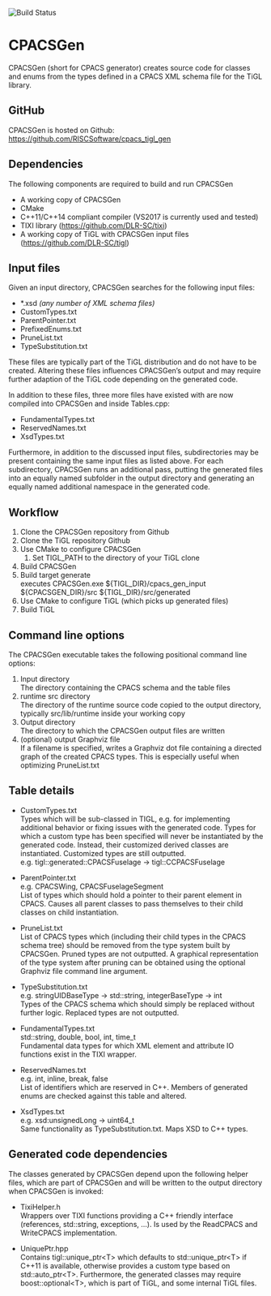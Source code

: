 ![Build Status](https://github.com/RISCSoftware/cpacs_tigl_gen/actions/workflows/cmake.yml/badge.svg)

# CPACSGen

CPACSGen (short for CPACS generator) creates source code for classes and enums from the types defined in a CPACS XML schema file for the TiGL library.

## GitHub

CPACSGen is hosted on Github:
https://github.com/RISCSoftware/cpacs_tigl_gen

## Dependencies
The following components are required to build and run CPACSGen
* A working copy of CPACSGen
* CMake
* C\++11/C++14 compliant compiler (VS2017 is currently used and tested)
* TIXI library (https://github.com/DLR-SC/tixi)
* A working copy of TiGL with CPACSGen input files (https://github.com/DLR-SC/tigl)

## Input files
Given an input directory, CPACSGen searches for the following input files:
* *.xsd _(any number of XML schema files)_
* CustomTypes.txt
* ParentPointer.txt
* PrefixedEnums.txt
* PruneList.txt
* TypeSubstitution.txt

These files are typically part of the TiGL distribution and do not have to be created.
Altering these files influences CPACSGen’s output and may require further adaption of the TiGL code depending on the generated code.

In addition to these files, three more files have existed with are now compiled into CPACSGen and inside Tables.cpp:
* FundamentalTypes.txt
* ReservedNames.txt
* XsdTypes.txt

Furthermore, in addition to the discussed input files, subdirectories may be present containing the same input files as listed above.
For each subdirectory, CPACSGen runs an additional pass, putting the generated files into an equally named subfolder in the output directory and generating an equally named additional namespace in the generated code.

## Workflow
1. Clone the CPACSGen repository from Github
2. Clone the TiGL repository Github
3. Use CMake to configure CPACSGen
    1. Set TIGL_PATH to the directory of your TiGL clone
4. Build CPACSGen
5. Build target generate  
   executes CPACSGen.exe $\{TIGL_DIR}/cpacs_gen_input $\{CPACSGEN_DIR}/src $\{TIGL_DIR}/src/generated
6. Use CMake to configure TiGL (which picks up generated files)
7. Build TiGL

## Command line options
The CPACSGen executable takes the following positional command line options:
1. Input directory  
   The directory containing the CPACS schema and the table files
2. runtime src directory  
   The directory of the runtime source code copied to the output directory, typically src/lib/runtime inside your working copy
3. Output directory  
   The directory to which the CPACSGen output files are written
4. (optional) output Graphviz file  
   If a filename is specified, writes a Graphviz dot file containing a directed graph of the created CPACS types. This is especially useful when optimizing PruneList.txt

## Table details
* CustomTypes.txt  
  Types which will be sub-classed in TIGL, e.g. for implementing additional behavior or fixing issues with the generated code.
  Types for which a custom type has been specified will never be instantiated by the generated code.
  Instead, their customized derived classes are instantiated.
  Customized types are still outputted.  
  e.g. tigl\::generated\::CPACSFuselage -> tigl::CCPACSFuselage

* ParentPointer.txt  
  e.g. CPACSWing, CPACSFuselageSegment  
  List of types which should hold a pointer to their parent element in CPACS.
  Causes all parent classes to pass themselves to their child classes on child instantiation.

* PruneList.txt  
  List of CPACS types which (including their child types in the CPACS schema tree) should be removed from the type system built by CPACSGen.
  Pruned types are not outputted.
  A graphical representation of the type system after pruning can be obtained using the optional Graphviz file command line argument.

* TypeSubstitution.txt  
  e.g. stringUIDBaseType -> std::string, integerBaseType -> int  
  Types of the CPACS schema which should simply be replaced without further logic.
  Replaced types are not outputted.



* FundamentalTypes.txt  
  std::string, double, bool, int, time_t  
  Fundamental data types for which XML element and attribute IO functions exist in the TIXI wrapper.

* ReservedNames.txt  
  e.g. int, inline, break, false  
  List of identifiers which are reserved in C++.
  Members of generated enums are checked against this table and altered.

* XsdTypes.txt  
  e.g. xsd:unsignedLong -> uint64_t  
  Same functionality as TypeSubstitution.txt. Maps XSD to C++ types.

## Generated code dependencies
The classes generated by CPACSGen depend upon the following helper files, which are part of CPACSGen and will be written to the output directory when CPACSGen is invoked:

* TixiHelper.h  
  Wrappers over TIXI functions providing a C++ friendly interface (references, std::string, exceptions, ...).
  Is used by the ReadCPACS and WriteCPACS implementation.

* UniquePtr.hpp  
  Contains tigl\::unique_ptr\<T> which defaults to std\::unique_ptr\<T> if C++11 is available, otherwise provides a custom type based on std\::auto_ptr\<T>.
  Furthermore, the generated classes may require boost::optional\<T>, which is part of TiGL, and some internal TiGL files.

